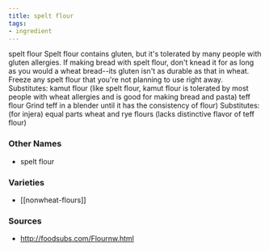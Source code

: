 ```yaml
---
title: spelt flour
tags:
- ingredient
---
```

spelt flour Spelt flour contains gluten, but it's tolerated by many people with gluten allergies. If making bread with spelt flour, don't knead it for as long as you would a wheat bread--its gluten isn't as durable as that in wheat. Freeze any spelt flour that you're not planning to use right away. Substitutes: kamut flour (like spelt flour, kamut flour is tolerated by most people with wheat allergies and is good for making bread and pasta) teff flour Grind teff in a blender until it has the consistency of flour) Substitutes: (for injera) equal parts wheat and rye flours (lacks distinctive flavor of teff flour)

### Other Names

* spelt flour

### Varieties

* [[nonwheat-flours]]

### Sources
* http://foodsubs.com/Flournw.html
